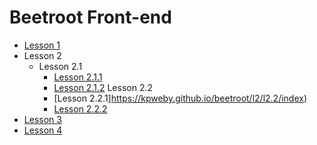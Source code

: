 # Beetroot Front-end

- [Lesson 1](https://kpweby.github.io/beetroot/l1/EN/index)
- Lesson 2
  - Lesson 2.1
    - [Lesson 2.1.1](https://kpweby.github.io/beetroot/l2/l2.1/index)
    - [Lesson 2.1.2](https://kpweby.github.io/beetroot/l2/l2.1/index1)
      Lesson 2.2
    - [Lesson 2.2.1]https://kpweby.github.io/beetroot/l2/l2.2/index)
    - [Lesson 2.2.2](https://kpweby.github.io/beetroot/l2/l2.2/index1)
- [Lesson 3](https://a1exalexander.github.io/beetroot-workspace/lesson-03)
- [Lesson 4](https://a1exalexander.github.io/beetroot-workspace/lesson-04)
